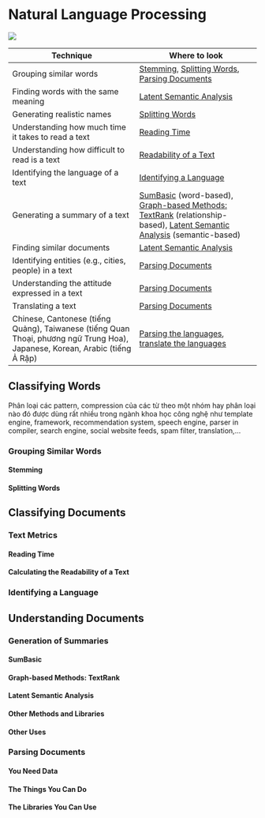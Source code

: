 # Natural Language Processing

![](https://docs.microsoft.com/en-us/azure/architecture/data-guide/images/data-warehousing.png)

Technique | Where to look
----------|--------------
Grouping similar words |[Stemming](), [Splitting Words](), [Parsing Documents]()
Finding words with the same meaning | [Latent Semantic Analysis]()
Generating realistic names | [Splitting Words]()
Understanding how much time it takes to read a text	| [Reading Time]()
Understanding how difficult to read is a text	| [Readability of a Text]()
Identifying the language of a text | [Identifying a Language]()
Generating a summary of a text | [SumBasic]() (word-based), [Graph-based Methods: TextRank]() (relationship-based), [Latent Semantic Analysis]() (semantic-based)
Finding similar documents | [Latent Semantic Analysis]()
Identifying entities (e.g., cities, people) in a text | [Parsing Documents]()
Understanding the attitude expressed in a text| [Parsing Documents]()
Translating a text| [Parsing Documents]()
Chinese, Cantonese (tiếng Quảng), Taiwanese (tiếng Quan Thoại, phương ngữ Trung Hoa), Japanese, Korean, Arabic (tiếng Ả Rập)| [Parsing the languages](), [translate the languages]()

## Classifying Words
Phân loại các pattern, compression của các từ theo một nhóm hay phân loại nào đó được dùng rất nhiều trong ngành khoa học công nghệ như template engine, framework, recommendation system, speech engine, parser in compiler, search engine, social website feeds, spam filter, translation,...
### Grouping Similar Words
#### Stemming
#### Splitting Words
## Classifying Documents
### Text Metrics
#### Reading Time
#### Calculating the Readability of a Text
### Identifying a Language
## Understanding Documents
### Generation of Summaries
#### SumBasic
#### Graph-based Methods: TextRank
#### Latent Semantic Analysis
#### Other Methods and Libraries
#### Other Uses
### Parsing Documents
#### You Need Data
#### The Things You Can Do
#### The Libraries You Can Use
